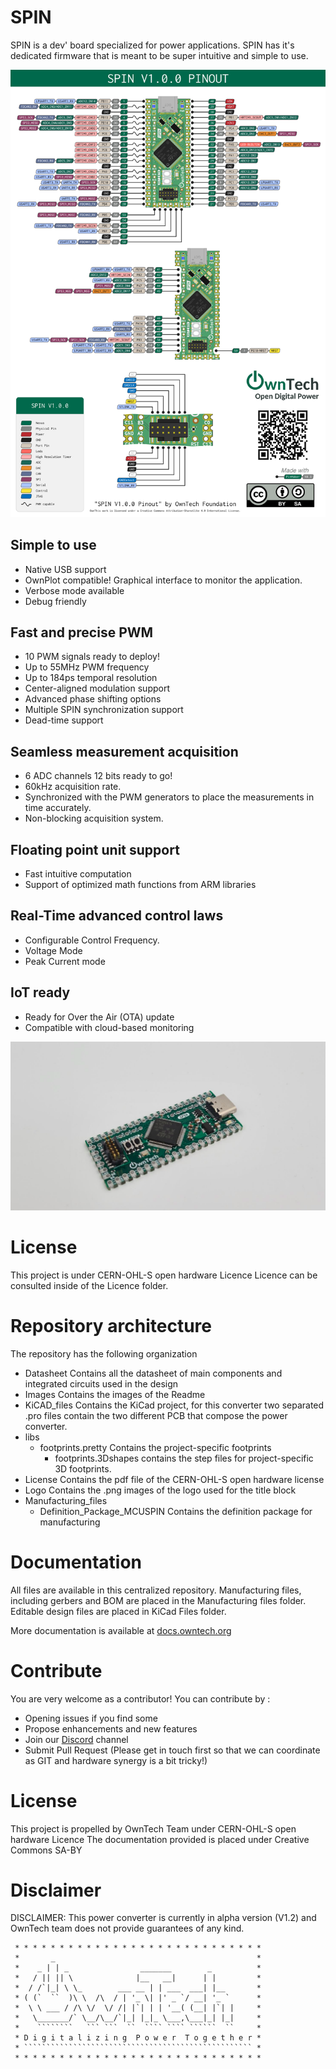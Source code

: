 # SPIN

SPIN is a dev' board specialized for power applications. 
SPIN has it's dedicated firmware that is meant to be super intuitive and simple to use. 

![Spin Pinout](Images/pinout_spin_v1.0.0.png)

## Simple to use

* Native USB support
* OwnPlot compatible! Graphical interface to monitor the application.
* Verbose mode available
* Debug friendly

## Fast and precise PWM

* 10 PWM signals ready to deploy!
* Up to 55MHz PWM frequency
* Up to 184ps temporal resolution
* Center-aligned modulation support
* Advanced phase shifting options
* Multiple SPIN synchronization support
* Dead-time support



## Seamless measurement acquisition

* 6 ADC channels 12 bits ready to go!
* 60kHz acquisition rate.
* Synchronized with the PWM generators to place the measurements in time accurately.
* Non-blocking acquisition system.

## Floating point unit support

* Fast intuitive computation
* Support of optimized math functions from ARM libraries

## Real-Time advanced control laws

* Configurable Control Frequency.
* Voltage Mode
* Peak Current mode

## IoT ready

* Ready for Over the Air (OTA) update
* Compatible with cloud-based monitoring


![Hands On SPIN](Images/SPIN_Board.png)

# License 

This project is under CERN-OHL-S open hardware Licence
Licence can be consulted inside of the Licence folder.

# Repository architecture 

The repository has the following organization 

* Datasheet 	Contains all the datasheet of main components and integrated circuits used in the design
* Images 	Contains the images of the Readme
* KiCAD_files	Contains the KiCad project, for this converter two separated .pro files contain the two different PCB that compose the power converter. 
* libs  
   * footprints.pretty Contains the project-specific footprints
      * footprints.3Dshapes contains the step files for project-specific 3D footprints. 
* License 	Contains the pdf file of the CERN-OHL-S open hardware license
* Logo 		Contains the .png images of the logo used for the title block
* Manufacturing_files
   * Definition_Package_MCUSPIN Contains the definition package for manufacturing
   
# Documentation 

All files are available in this centralized repository. 
Manufacturing files, including gerbers and BOM are placed in the Manufacturing files folder.
Editable design files are placed in KiCad Files folder. 

More documentation is available at [docs.owntech.org](http://docs.owntech.org/) 

# Contribute 

You are very welcome as a contributor! You can contribute by : 
- Opening issues if you find some 
- Propose enhancements and new features 
- Join our [Discord](https://discord.gg/KAM8ukUYF5) channel
- Submit Pull Request (Please get in touch first so that we can coordinate as GIT and hardware synergy is a bit tricky!)

# License 

This project is propelled by OwnTech Team under CERN-OHL-S open hardware Licence
The documentation provided is placed under Creative Commons SA-BY

# Disclaimer 

DISCLAIMER: This power converter is currently in alpha version (V1.2) and OwnTech team 
does not provide guarantees of any kind.


     * * * * * * * * * * * * * * * * * * * * * * * * * * * *
     *       _                                             *
     *    _ | | _                _______        _          *
     *   / || || \              |__   __|      | |         *
     *  / /`|_| \ \_        ___ __ | | ___  ___| |__       *
     * ( (`  ``  )\ \  /\  / | '_ \| |' _ `/ __| '_ `      *
     *  \ \ ___ / /\ \/  \/ /| |`| | | '__( (__| |`| |     *
     *   \_______/` \__/\__/`|_| |_|_ \___,\___|_| |_|     *
     *    ````````   ``` ```  ``  ```` ```` ``````  ``     *
     * D i g i t a l i z i n g  P o w e r  T o g e t h e r *
     * ``````````````````````````````````````````````````` *
     * * * * * * * * * * * * * * * * * * * * * * * * * * * *




